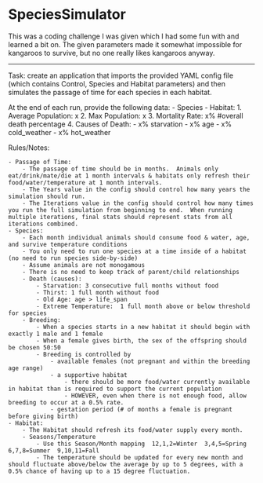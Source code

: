 SpeciesSimulator
================

This was a coding challenge I was given which I had some fun with and learned a bit on.  The given parameters made it somewhat impossible for kangaroos to survive, but no one really likes kangaroos anyway.
****************************


Task: create an application that imports the provided YAML config file (which contains Control, Species and Habitat parameters) and then simulates the passage of time for each species in each habitat.

At the end of each run, provide the following data:
	- Species
	- Habitat:
			1. Average Population: x
			2. Max Population: x
			3. Mortality Rate: x%  #overall death percentage
			4. Causes of Death:
				- x% starvation
				- x% age
				- x% cold_weather
				- x% hot_weather
		
Rules/Notes:

	- Passage of Time:
		- The passage of time should be in months.  Animals only eat/drink/mate/die at 1 month intervals & habitats only refresh their food/water/temperature at 1 month intervals.
		- The Years value in the config should control how many years the simulation should run.
		- The Iterations value in the config should control how many times you run the full simulation from beginning to end.  When running multiple iterations, final stats should represent stats from all iterations combined.
	- Species:
		- Each month individual animals should consume food & water, age, and survive temperature conditions
		- You only need to run one species at a time inside of a habitat (no need to run species side-by-side)
		- Assume animals are not monogamous
		- There is no need to keep track of parent/child relationships
		- Death (causes):
			- Starvation: 3 consecutive full months without food 
			- Thirst: 1 full month without food
			- Old Age: age > life_span
			- Extreme Temperature:  1 full month above or below threshold for species
		- Breeding:
			- When a species starts in a new habitat it should begin with exactly 1 male and 1 female
			- When a female gives birth, the sex of the offspring should be chosen 50:50
			- Breeding is controlled by
				- available females (not pregnant and within the breeding age range)
				- a supportive habitat
					- there should be more food/water currently available in habitat than is required to support the current population
					- HOWEVER, even when there is not enough food, allow breeding to occur at a 0.5% rate.
				- gestation period (# of months a female is pregnant before giving birth)
	- Habitat:
		- The Habitat should refresh its food/water supply every month.
		- Seasons/Temperature
			- Use this Season/Month mapping  12,1,2=Winter  3,4,5=Spring  6,7,8=Summer  9,10,11=Fall
			- The temperature should be updated for every new month and should fluctuate above/below the average by up to 5 degrees, with a 0.5% chance of having up to a 15 degree fluctuation.